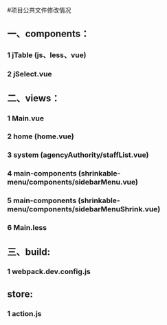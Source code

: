 #项目公共文件修改情况

## 一、components：
### 1 jTable (js、less、vue)
### 2 jSelect.vue

## 二、views：
### 1 Main.vue
### 2 home (home.vue)
### 3 system (agencyAuthority/staffList.vue)
### 4 main-components (shrinkable-menu/components/sidebarMenu.vue)
### 5 main-components (shrinkable-menu/components/sidebarMenuShrink.vue)
### 6 Main.less

## 三、build:
### 1 webpack.dev.config.js

## store:
### 1 action.js

